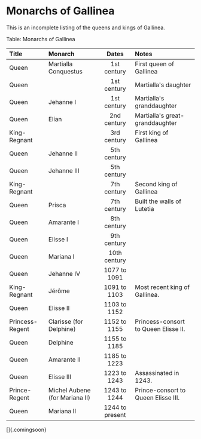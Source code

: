 # Monarchs of Gallinea

This is an incomplete listing of the queens and kings of Gallinea.

Table: Monarchs of Gallinea

| Title           | Monarch                        | Dates           | Notes                                |
| :-------------- | :----------------------------- | :-------------: | :----------------------------------- |
| Queen           | Martialla Conquestus           | 1st century     | First queen of Gallinea              |
| Queen           |                                | 1st century     | Martialla's daughter                 |
| Queen           | Jehanne I                      | 1st century     | Martialla's granddaughter            |
| Queen           | Elian                          | 2nd century     | Martialla's great-granddaughter      |
| King-Regnant    |                                | 3rd century     | First king of Gallinea               |
| Queen           | Jehanne II                     | 5th century     |                                      |
| Queen           | Jehanne III                    | 5th century     |                                      |
| King-Regnant    |                                | 7th century     | Second king of Gallinea              |
| Queen           | Prisca                         | 7th century     | Built the walls of Lutetia           |
| Queen           | Amarante I                     | 8th century     |                                      |
| Queen           | Elisse I                       | 9th century     |                                      |
| Queen           | Mariana I                      | 10th century    |                                      |
| Queen           | Jehanne IV                     | 1077 to 1091    |                                      |
| King-Regnant    | Jérôme                         | 1091 to 1103    | Most recent king of Gallinea.        |
| Queen           | Elisse II                      | 1103 to 1152    |                                      |
| Princess-Regent | Clarisse (for Delphine)        | 1152 to 1155    | Princess-consort to Queen Elisse II. |
| Queen           | Delphine                       | 1155 to 1185    |                                      |
| Queen           | Amarante II                    | 1185 to 1223    |                                      |
| Queen           | Elisse III                     | 1223 to 1243    | Assassinated in 1243.                |
| Prince-Regent   | Michel Aubene (for Mariana II) | 1243 to 1244    | Prince-consort to Queen Elisse III.  |
| Queen           | Mariana II                     | 1244 to present |                                      |

[]{.comingsoon}

